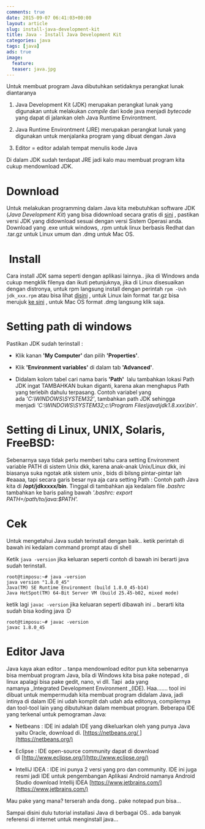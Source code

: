 ```yaml
---
comments: true
date: 2015-09-07 06:41:03+00:00
layout: article
slug: install-java-development-kit
title: Java - Install Java Development Kit
categories: java
tags: [java]
ads: true
image:
  feature:
  teaser: java.jpg
---
```


Untuk membuat program Java dibutuhkan setidaknya perangkat lunak diantaranya


  1. Java Development Kit (JDK) merupakan perangkat lunak yang digunakan untuk melakukan _compile_ dari kode java menjadi _bytecode_ yang dapat di jalankan oleh Java Runtime Environtment.


  2. Java Runtime Environtment (JRE) merupakan perangkat lunak yang digunakan untuk menjalanka program yang dibuat dengan Java


  3. Editor = editor adalah tempat menulis kode Java



Di dalam JDK sudah terdapat JRE jadi kalo mau membuat program kita cukup mendownload JDK.<!-- more -->



# Download



Untuk melakukan programming dalam Java kita mebutuhkan software JDK (_Java Development Kit_) yang bisa didownload secara gratis di [sini](http://www.oracle.com/technetwork/java/javase/downloads/index.html) , pastikan versi JDK yang didownload sesuai dengan versi Sistem Operasi anda. Download yang .exe untuk windows, .rpm untuk linux berbasis Redhat dan .tar.gz untuk Linux umum dan .dmg untuk Mac OS.



#  Install



Cara install JDK sama seperti dengan aplikasi lainnya.. jika di Windows anda cukup mengklik filenya dan ikuti petunjuknya, jika di Linux disesuaikan dengan distronya, untuk rpm langsung install dengan perintah `rpm -Uvh jdk_xxx.rpm` atau bisa lihat [disini](/blog/2014/06/08/cara-install-jdk-fedora/) , untuk Linux lain format  tar.gz bisa merujuk [ke sini](/blog/2015/08/05/install-oracle-jdk-di-kali-linux/) , untuk Mac OS format .dmg langsung klik saja.



# Setting path di windows



Pastikan JDK sudah terinstall :





  * Klik kanan **'My Computer'** dan pilih **'Properties'**.


  * Klik **'Environment variables'** di dalam tab **'Advanced'**.


  * Didalam kolom tabel cari nama baris **'Path'**  lalu tambahkan lokasi Path JDK ingat TAMBAHKAN bukan diganti, karena akan menghapus Path yang terlebih dahulu terpasang. Contoh variabel yang ada _'C:\WINDOWS\SYSTEM32'_, tambahkan path JDK sehingga menjadi _'C:\WINDOWS\SYSTEM32;c:\Program Files\java\jdk1.8.xxx\bin'_.





# Setting di Linux, UNIX, Solaris, FreeBSD:



Sebenarnya saya tidak perlu memberi tahu cara setting Environment variable PATH di sistem Unix dkk, karena anak-anak Unix/Linux dkk, ini biasanya suka ngotak atik sistem unix , bids di bilsng pintar-pintar lah #eaaaa, tapi secara garis besar nya aja cara setting Path : Contoh path Java kita di **/opt/jdkxxxx/bin**. Tinggal di tambahkan aja kedalam file _.bashrc_ tambahkan ke baris paling bawah _'.bashrc: export PATH=/path/to/java:$PATH'._



# Cek



Untuk mengetahui Java sudah terinstall dengan baik.. ketik perintah di bawah ini kedalam command prompt atau di shell

Ketik `java -version` jika keluaran seperti contoh di bawah ini berarti java sudah terinstall.



    root@timposu:~# java -version
    java version "1.8.0_45"
    Java(TM) SE Runtime Environment (build 1.8.0_45-b14)
    Java HotSpot(TM) 64-Bit Server VM (build 25.45-b02, mixed mode)



ketik lagi `javac -version` jika keluaran seperti dibawah ini .. berarti kita sudah bisa koding java :D



    root@timposu:~# javac -version
    javac 1.8.0_45





# Editor Java



Java kaya akan editor .. tanpa mendownload editor pun kita sebenarnya bisa membuat program Java, bila di Windows kita bisa pake notepad , di linux apalagi bisa pake gedit, nano, vi dll. Tapi  ada yang namanya _Integrated Development Environment _(IDE). Haa....... tool ini dibuat untuk mempermudah kita membuat program didalam Java, jadi intinya di dalam IDE ini udah komplit dah udah ada editonya, compilernya dan tool-tool lain yang dibutuhkan dalam membuat program. Beberapa IDE yang terkenal untuk pemograman Java:





  * Netbeans : IDE ini adalah IDE yang dikeluarkan oleh yang punya Java yaitu Oracle, download di. [https://netbeans.org/ ](https://netbeans.org/)


  * Eclipse : IDE open-source community dapat di download di [http://www.eclipse.org/](http://www.eclipse.org/)


  * IntelliJ IDEA : IDE ini punya 2 versi yang pro dan community. IDE ini juga resmi jadi IDE untuk pengembangan Aplikasi Android namanya Android Studio download Intellij IDEA [https://www.jetbrains.com/](https://www.jetbrains.com/)



Mau pake yang mana? terserah anda dong.. pake notepad pun bisa...

Sampai disini dulu tutorial installasi Java di berbagai OS.. ada banyak referensi di internet untuk menginstall java...
